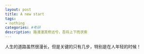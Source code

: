 ```yaml
---
layout: post
title: A new start
tags:
- nothing
categories: #考研
description: 路漫漫其修远兮，吾将上下而求索
---
```


人生的道路虽然很漫长，但是关键的只有几步，特别是在人年轻的时候！
